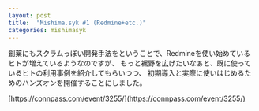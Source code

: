 ```yaml
---
layout: post
title:  "Mishima.syk #1 (Redmine+etc.)"
categories: mishimasyk
---
```


創薬にもスクラムっぽい開発手法をということで、Redmineを使い始めているヒトが増えているようなのですが、
もっと裾野を広げたいなぁと、既に使っているヒトの利用事例を紹介してもらいつつ、
初期導入と実際に使いはじめるためのハンズオンを開催することにしました。

[https://connpass.com/event/3255/](https://connpass.com/event/3255/)